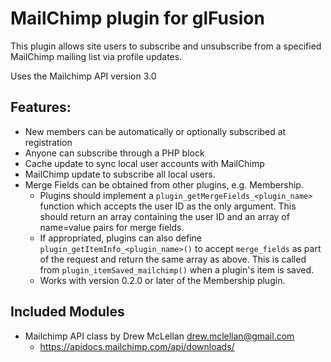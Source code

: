 # MailChimp plugin for glFusion
This plugin allows site users to subscribe and unsubscribe from a specified
MailChimp mailing list via profile updates.

Uses the Mailchimp API version 3.0

## Features:
- New members can be automatically or optionally subscribed at registration
- Anyone can subscribe through a PHP block
- Cache update to sync local user accounts with MailChimp
- MailChimp update to subscribe all local users.
- Merge Fields can be obtained from other plugins, e.g. Membership.
  - Plugins should implement a `plugin_getMergeFields_<plugin_name>` function
    which accepts the user ID as the only argument. This should return an array
    containing the user ID and an array of name=value pairs for merge fields.
  - If appropriated, plugins can also define `plugin_getItemInfo_<plugin_name>()`
    to accept `merge_fields` as part of the request and return the same array as
    above. This is called from `plugin_itemSaved_mailchimp()` when a plugin's
    item is saved.
  - Works with version 0.2.0 or later of the Membership plugin.

## Included Modules
- Mailchimp API class by Drew McLellan <drew.mclellan@gmail.com>
  - https://apidocs.mailchimp.com/api/downloads/
